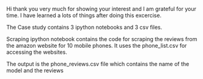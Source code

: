 

Hi thank you very much for showing your interest and I am grateful for your time. I have learned a lots of things after doing this excercise. 

The Case study contains 3 ipython notebooks and 3 csv files.

Scraping ipython notebook contains the code for scraping the reviews from the amazon website for 10 mobile phones. It uses the phone_list.csv for accessing the websites. 

The output is the phone_reviews.csv file which contains the name of the model and the reviews
